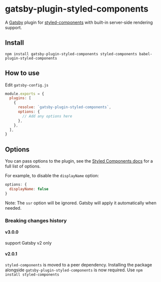 # gatsby-plugin-styled-components

A [Gatsby](https://github.com/gatsbyjs/gatsby) plugin for
[styled-components](https://github.com/styled-components/styled-components) with
built-in server-side rendering support.

## Install

`npm install gatsby-plugin-styled-components styled-components babel-plugin-styled-components`

## How to use

Edit `gatsby-config.js`

```javascript
module.exports = {
  plugins: [
    {
      resolve: `gatsby-plugin-styled-components`,
      options: {
        // Add any options here
      },
    },
  ],
}
```

## Options

You can pass options to the plugin, see the [Styled Components docs](https://styled-components.com/docs/tooling#babel-plugin) for a full list of options.

For example, to disable the `displayName` option:

```js
options: {
  displayName: false
}
```

Note: The `ssr` option will be ignored. Gatsby will apply it automatically when needed.

### Breaking changes history

<!-- Please keep the breaking changes list ordered with the newest change at the top -->

#### v3.0.0

support Gatsby v2 only

#### v2.0.1

`styled-components` is moved to a peer dependency. Installing the package
alongside `gatsby-plugin-styled-components` is now required. Use `npm install styled-components`
